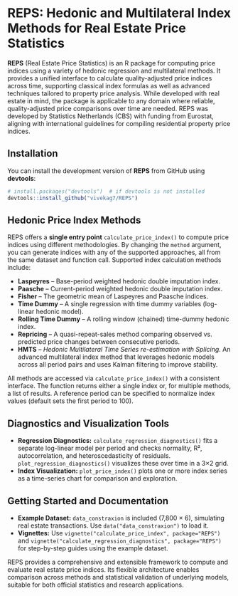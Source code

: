 # REPS: Hedonic and Multilateral Index Methods for Real Estate Price Statistics

**REPS** (Real Estate Price Statistics) is an R package for computing price indices using a variety of hedonic regression and multilateral methods. It provides a unified interface to calculate quality-adjusted price indices across time, supporting classical index formulas as well as advanced techniques tailored to property price analysis. While developed with real estate in mind, the package is applicable to any domain where reliable, quality-adjusted price comparisons over time are needed. REPS was developed by Statistics Netherlands (CBS) with funding from Eurostat, aligning with international guidelines for compiling residential property price indices.

## Installation

You can install the development version of **REPS** from GitHub using **devtools**:

```r
# install.packages("devtools")  # if devtools is not installed
devtools::install_github("vivekag7/REPS")
```

## Hedonic Price Index Methods

REPS offers a **single entry point** `calculate_price_index()` to compute price indices using different methodologies. By changing the `method` argument, you can generate indices with any of the supported approaches, all from the same dataset and function call. Supported index calculation methods include:

- **Laspeyres** – Base-period weighted hedonic double imputation index.
- **Paasche** – Current-period weighted hedonic double imputation index.
- **Fisher** – The geometric mean of Laspeyres and Paasche indices.
- **Time Dummy** – A single regression with time dummy variables (log-linear hedonic model).
- **Rolling Time Dummy** – A rolling window (chained) time-dummy hedonic index.
- **Repricing** – A quasi-repeat-sales method comparing observed vs. predicted price changes between consecutive periods.
- **HMTS** – *Hedonic Multilateral Time Series re-estimation with Splicing*. An advanced multilateral index method that leverages hedonic models across all period pairs and uses Kalman filtering to improve stability.

All methods are accessed via `calculate_price_index()` with a consistent interface. The function returns either a single index or, for multiple methods, a list of results. A reference period can be specified to normalize index values (default sets the first period to 100).

## Diagnostics and Visualization Tools

- **Regression Diagnostics:** `calculate_regression_diagnostics()` fits a separate log-linear model per period and checks normality, R², autocorrelation, and heteroscedasticity of residuals. `plot_regression_diagnostics()` visualizes these over time in a 3×2 grid.
- **Index Visualization:** `plot_price_index()` plots one or more index series as a time-series chart for comparison and exploration.

## Getting Started and Documentation

- **Example Dataset:** `data_constraxion` is included (7,800 × 6), simulating real estate transactions. Use `data("data_constraxion")` to load it.
- **Vignettes:** Use `vignette("calculate_price_index", package="REPS")` and `vignette("calculate_regression_diagnostics", package="REPS")` for step-by-step guides using the example dataset.

REPS provides a comprehensive and extensible framework to compute and evaluate real estate price indices. Its flexible architecture enables comparison across methods and statistical validation of underlying models, suitable for both official statistics and research applications.

